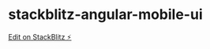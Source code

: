 # stackblitz-angular-mobile-ui

[Edit on StackBlitz ⚡️](https://stackblitz.com/edit/stackblitz-starters-moqpcx)
